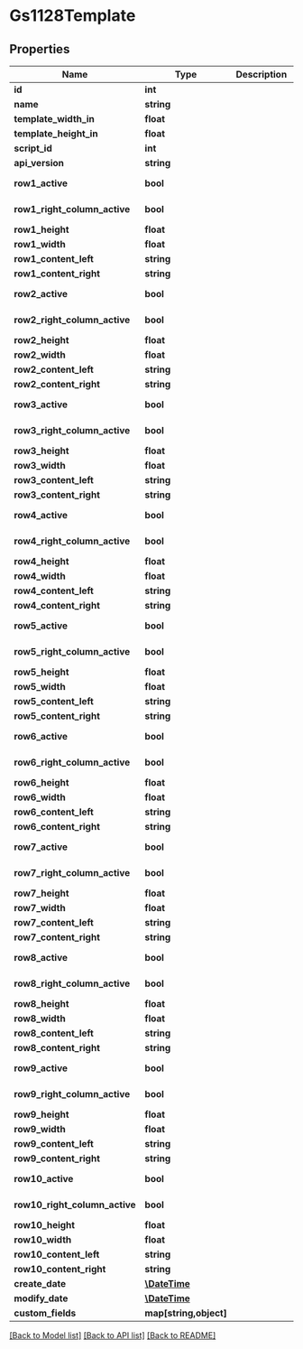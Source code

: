 # Gs1128Template

## Properties
Name | Type | Description | Notes
------------ | ------------- | ------------- | -------------
**id** | **int** |  | [optional] 
**name** | **string** |  | 
**template_width_in** | **float** |  | 
**template_height_in** | **float** |  | 
**script_id** | **int** |  | [optional] 
**api_version** | **string** |  | 
**row1_active** | **bool** |  | [default to false]
**row1_right_column_active** | **bool** |  | [default to false]
**row1_height** | **float** |  | [optional] 
**row1_width** | **float** |  | [optional] 
**row1_content_left** | **string** |  | [optional] 
**row1_content_right** | **string** |  | [optional] 
**row2_active** | **bool** |  | [default to false]
**row2_right_column_active** | **bool** |  | [default to false]
**row2_height** | **float** |  | [optional] 
**row2_width** | **float** |  | [optional] 
**row2_content_left** | **string** |  | [optional] 
**row2_content_right** | **string** |  | [optional] 
**row3_active** | **bool** |  | [default to false]
**row3_right_column_active** | **bool** |  | [default to false]
**row3_height** | **float** |  | [optional] 
**row3_width** | **float** |  | [optional] 
**row3_content_left** | **string** |  | [optional] 
**row3_content_right** | **string** |  | [optional] 
**row4_active** | **bool** |  | [default to false]
**row4_right_column_active** | **bool** |  | [default to false]
**row4_height** | **float** |  | [optional] 
**row4_width** | **float** |  | [optional] 
**row4_content_left** | **string** |  | [optional] 
**row4_content_right** | **string** |  | [optional] 
**row5_active** | **bool** |  | [default to false]
**row5_right_column_active** | **bool** |  | [default to false]
**row5_height** | **float** |  | [optional] 
**row5_width** | **float** |  | [optional] 
**row5_content_left** | **string** |  | [optional] 
**row5_content_right** | **string** |  | [optional] 
**row6_active** | **bool** |  | [default to false]
**row6_right_column_active** | **bool** |  | [default to false]
**row6_height** | **float** |  | [optional] 
**row6_width** | **float** |  | [optional] 
**row6_content_left** | **string** |  | [optional] 
**row6_content_right** | **string** |  | [optional] 
**row7_active** | **bool** |  | [default to false]
**row7_right_column_active** | **bool** |  | [default to false]
**row7_height** | **float** |  | [optional] 
**row7_width** | **float** |  | [optional] 
**row7_content_left** | **string** |  | [optional] 
**row7_content_right** | **string** |  | [optional] 
**row8_active** | **bool** |  | [default to false]
**row8_right_column_active** | **bool** |  | [default to false]
**row8_height** | **float** |  | [optional] 
**row8_width** | **float** |  | [optional] 
**row8_content_left** | **string** |  | [optional] 
**row8_content_right** | **string** |  | [optional] 
**row9_active** | **bool** |  | [default to false]
**row9_right_column_active** | **bool** |  | [default to false]
**row9_height** | **float** |  | [optional] 
**row9_width** | **float** |  | [optional] 
**row9_content_left** | **string** |  | [optional] 
**row9_content_right** | **string** |  | [optional] 
**row10_active** | **bool** |  | [default to false]
**row10_right_column_active** | **bool** |  | [default to false]
**row10_height** | **float** |  | [optional] 
**row10_width** | **float** |  | [optional] 
**row10_content_left** | **string** |  | [optional] 
**row10_content_right** | **string** |  | [optional] 
**create_date** | [**\DateTime**](\DateTime.md) |  | [optional] 
**modify_date** | [**\DateTime**](\DateTime.md) |  | [optional] 
**custom_fields** | **map[string,object]** |  | [optional] 

[[Back to Model list]](../README.md#documentation-for-models) [[Back to API list]](../README.md#documentation-for-api-endpoints) [[Back to README]](../README.md)


